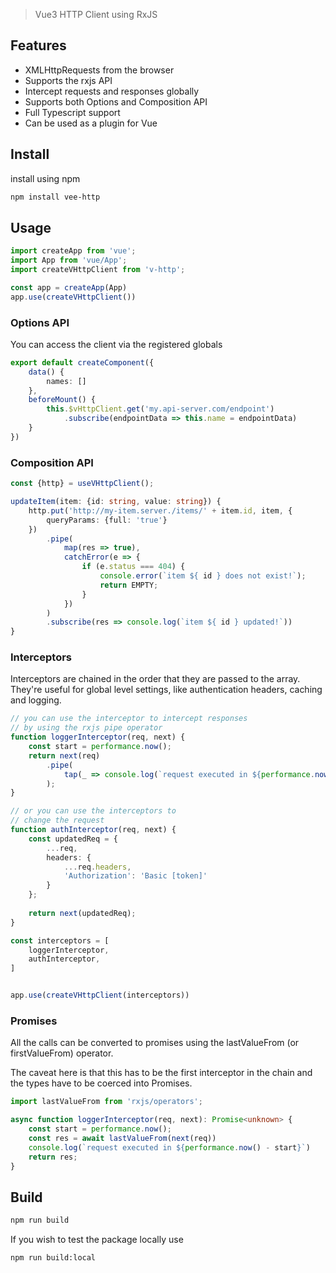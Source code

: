 > Vue3 HTTP Client using RxJS

## Features

* XMLHttpRequests from the browser
* Supports the rxjs API
* Intercept requests and responses globally
* Supports both Options and Composition API
* Full Typescript support
* Can be used as a plugin for Vue

## Install

install using npm
```bash
npm install vee-http
```

## Usage

```ts
import createApp from 'vue';
import App from 'vue/App';
import createVHttpClient from 'v-http';

const app = createApp(App)
app.use(createVHttpClient())
```


### Options API
You can access the client via the registered globals
```ts
export default createComponent({
    data() {
        names: []
    },
    beforeMount() {
        this.$vHttpClient.get('my.api-server.com/endpoint')
            .subscribe(endpointData => this.name = endpointData)
    }
})
```

### Composition API
```ts
const {http} = useVHttpClient();

updateItem(item: {id: string, value: string}) {
    http.put('http://my-item.server./items/' + item.id, item, {
        queryParams: {full: 'true'}
    })
        .pipe(
            map(res => true),
            catchError(e => {
                if (e.status === 404) {
                    console.error(`item ${ id } does not exist!`);
                    return EMPTY;
                }
            }) 
        )
        .subscribe(res => console.log(`item ${ id } updated!`))
}
```

### Interceptors

Interceptors are chained in the order that they are passed to the array. They're useful for global level settings, like authentication headers, caching and logging.
```ts
// you can use the interceptor to intercept responses
// by using the rxjs pipe operator
function loggerInterceptor(req, next) {
    const start = performance.now();
    return next(req)
        .pipe(
            tap(_ => console.log(`request executed in ${performance.now() - start}`))
        );
}

// or you can use the interceptors to 
// change the request
function authInterceptor(req, next) {
    const updatedReq = {
        ...req,
        headers: {
            ...req.headers,
            'Authorization': 'Basic [token]'
        }
    };
    
    return next(updatedReq);
}

const interceptors = [
    loggerInterceptor,
    authInterceptor,
]


app.use(createVHttpClient(interceptors))

```

### Promises

All the calls can be converted to promises using the lastValueFrom (or firstValueFrom) operator.

The caveat here is that this has to be the first interceptor in the chain and the types
have to be coerced into Promises.
```ts
import lastValueFrom from 'rxjs/operators';

async function loggerInterceptor(req, next): Promise<unknown> {
    const start = performance.now();
    const res = await lastValueFrom(next(req))
    console.log(`request executed in ${performance.now() - start}`)
    return res;
}

```

## Build

```bash
npm run build
```

If you wish to test the package locally use 
```bash
npm run build:local
```